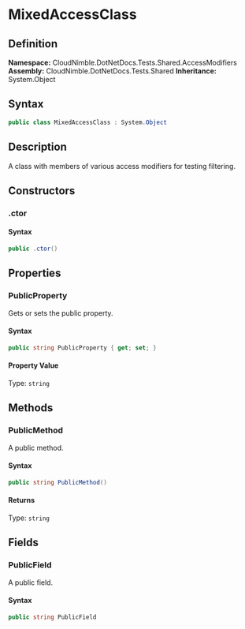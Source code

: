 # MixedAccessClass

## Definition

**Namespace:** CloudNimble.DotNetDocs.Tests.Shared.AccessModifiers
**Assembly:** CloudNimble.DotNetDocs.Tests.Shared
**Inheritance:** System.Object

## Syntax

```csharp
public class MixedAccessClass : System.Object
```

## Description

A class with members of various access modifiers for testing filtering.

## Constructors

### .ctor

#### Syntax

```csharp
public .ctor()
```

## Properties

### PublicProperty

Gets or sets the public property.

#### Syntax

```csharp
public string PublicProperty { get; set; }
```

#### Property Value

Type: `string`

## Methods

### PublicMethod

A public method.

#### Syntax

```csharp
public string PublicMethod()
```

#### Returns

Type: `string`

## Fields

### PublicField

A public field.

#### Syntax

```csharp
public string PublicField
```

